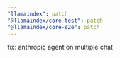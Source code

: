 ```yaml
---
"llamaindex": patch
"@llamaindex/core-test": patch
"@llamaindex/core-e2e": patch
---
```


fix: anthropic agent on multiple chat
